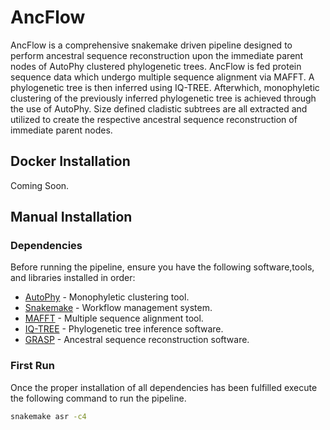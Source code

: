 # AncFlow
AncFlow is a comprehensive snakemake driven pipeline designed to perform ancestral sequence reconstruction upon the immediate parent nodes of AutoPhy clustered phylogenetic trees. AncFlow is fed protein sequence data which undergo multiple sequence alignment via MAFFT. A phylogenetic tree is then inferred using IQ-TREE. Afterwhich, monophyletic clustering of the previously inferred phylogenetic tree is achieved through the use of AutoPhy. Size defined cladistic subtrees are all extracted and utilized to create the respective ancestral sequence reconstruction of immediate parent nodes.

## Docker Installation

Coming Soon.

## Manual Installation

### Dependencies
Before running the pipeline, ensure you have the following software,tools, and libraries installed in order:

- [AutoPhy](https://github.com/aortizsax/autophy) - Monophyletic clustering tool.
- [Snakemake](https://snakemake.readthedocs.io/en/stable/getting_started/installation.html) - Workflow management system.
- [MAFFT](https://mafft.cbrc.jp/alignment/software/) - Multiple sequence alignment tool.
- [IQ-TREE](http://www.iqtree.org/) - Phylogenetic tree inference software.
- [GRASP](https://github.com/bodenlab/GRASP) - Ancestral sequence reconstruction software.

### First Run
Once the proper installation of all dependencies has been fulfilled execute the following command to run the pipeline.
```bash
snakemake asr -c4
```



